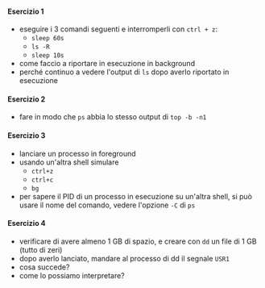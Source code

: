 #### Esercizio 1
- eseguire i 3 comandi seguenti e interromperli con `ctrl + z`:
	- `sleep 60s`
	- `ls -R`
	- `sleep 10s`
- come faccio a riportare in esecuzione in background
- perché continuo a vedere l'output di `ls` dopo averlo riportato in esecuzione

#### Esercizio 2
- fare in modo che `ps` abbia lo stesso output di `top -b -n1`

#### Esercizio 3
- lanciare un processo in foreground
- usando un'altra shell simulare
	- `ctrl+z` 
	- `ctrl+c`
	- `bg` 
- per sapere il PID di un processo in esecuzione su un'altra shell, si può usare il nome del comando, vedere l'opzione `-C` di `ps`

#### Esercizio 4
- verificare di avere almeno 1 GB di spazio, e creare con `dd` un file di 1 GB (tutto di zeri)
- dopo averlo lanciato, mandare al processo di dd il segnale `USR1`
- cosa succede? 
- come lo possiamo interpretare?